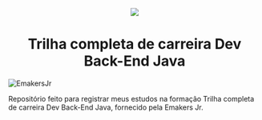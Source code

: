 <p align="center">
<img loading="lazy" src="http://img.shields.io/static/v1?label=STATUS&message=EM%20DESENVOLVIMENTO&color=GREEN&style=for-the-badge"/>
</p>
<h1 align="center">Trilha completa de carreira Dev Back-End Java</h1>

![EmakersJr](https://github.com/user-attachments/assets/15b147eb-cf0c-4c67-a542-7b03493208c3)

Repositório feito para registrar meus estudos na formação Trilha completa de carreira Dev Back-End Java, fornecido pela Emakers Jr.
